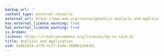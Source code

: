 ```yaml
---
backup_url: ''
content_type: external-resource
external_url: https://www.edx.org/course/genetics-analysis-and-applications
has_external_licence_warning: true
has_external_license_warning: true
is_broken: ''
license: https://creativecommons.org/licenses/by-nc-sa/4.0/
title: Analysis and Application
uid: 5a8b1824-a77b-4c77-b1de-3b80b12e8cb1
---
```

